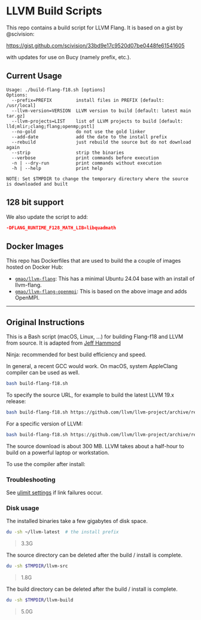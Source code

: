 # LLVM Build Scripts

This repo contains a build script for LLVM Flang. It is based on a gist by
@scivision:

https://gist.github.com/scivision/33bd9e17c9520d07be0448fe61541605

with updates for use on Bucy (namely prefix, etc.).

## Current Usage

```
Usage: ./build-flang-f18.sh [options]
Options:
  --prefix=PREFIX         install files in PREFIX [default: /usr/local]
  --llvm-version=VERSION  LLVM version to build [default: latest main tar.gz]
  --llvm-projects=LIST    list of LLVM projects to build [default: lld;mlir;clang;flang;openmp;pstl]
  --no-gold               do not use the gold linker
  --add-date              add the date to the install prefix
  --rebuild               just rebuild the source but do not download again
  --strip                 strip the binaries
  --verbose               print commands before execution
  -n | --dry-run          print commands without execution
  -h | --help             print help

NOTE: Set $TMPDIR to change the temporary directory where the source is downloaded and built
```

## 128 bit support

We also update the script to add:

```cmake
-DFLANG_RUNTIME_F128_MATH_LIB=libquadmath
```

## Docker Images

This repo has Dockerfiles that are used to build the a couple of images hosted on Docker Hub:

- [`gmao/llvm-flang`](https://hub.docker.com/r/gmao/llvm-flang/tags): This has a minimal Ubuntu 24.04 base with an install of
  llvm-flang.
- [`gmao/llvm-flang-openmpi`](https://hub.docker.com/r/gmao/llvm-flang-openmpi/tags): This is based on the above image and adds
  OpenMPI.

---

## Original Instructions

This is a Bash script (macOS, Linux, ...) for building Flang-f18 and LLVM from source.
It is adapted from [Jeff Hammond](https://github.com/jeffhammond/HPCInfo/blob/master/buildscripts/llvm-git.sh)

Ninja: recommended for best build efficiency and speed.

In general, a recent GCC would work.
On macOS, system AppleClang compiler can be used as well.

```sh
bash build-flang-f18.sh
```

To specify the source URL, for example to build the latest LLVM 19.x release:

```sh
bash build-flang-f18.sh https://github.com/llvm/llvm-project/archive/refs/heads/release/19.x.zip
```

For a specific version of LLVM:

```sh
bash build-flang-f18.sh https://github.com/llvm/llvm-project/archive/refs/tags/llvmorg-19.1.0-rc1.zip
```

The source download is about 300 MB.
LLVM takes about a half-hour to build on a powerful laptop or workstation.

To use the compiler after install:

### Troubleshooting

See [ulimit settings](https://gist.github.com/scivision/33bd9e17c9520d07be0448fe61541605?permalink_comment_id=5048103#gistcomment-5048103) if link failures occur.

### Disk usage

The installed binaries take a few gigabytes of disk space.

```sh
du -sh ~/llvm-latest  # the install prefix
```

> 3.3G

The source directory can be deleted after the build / install is complete.

```sh
du -sh $TMPDIR/llvm-src
```

> 1.8G

The build directory can be deleted after the build / install is complete.

```sh
du -sh $TMPDIR/llvm-build
```

> 5.0G
